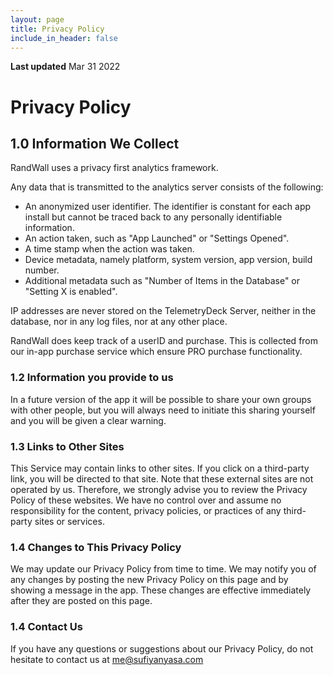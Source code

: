 ```yaml
---
layout: page
title: Privacy Policy
include_in_header: false
---
```


**Last updated**
Mar 31 2022

# Privacy Policy

## 1.0 Information We Collect

RandWall uses a privacy first analytics framework.

Any data that is transmitted to the analytics server consists of the following:

- An anonymized user identifier. The identifier is constant for each app install but cannot be traced back to any personally identifiable information.
- An action taken, such as "App Launched" or "Settings Opened".
- A time stamp when the action was taken.
- Device metadata, namely platform, system version, app version, build number.
- Additional metadata such as "Number of Items in the Database" or "Setting X is enabled".

IP addresses are never stored on the TelemetryDeck Server, neither in the database, nor in any log files, nor at any other place.

RandWall does keep track of a userID and purchase. This is collected from our in-app purchase service which ensure PRO purchase functionality.

### 1.2 Information you provide to us
In a future version of the app it will be possible to share your own groups with other people, but you will always need to initiate this sharing yourself and you will be given a clear warning.

### 1.3 Links to Other Sites
This Service may contain links to other sites. If you click on a third-party link, you will be directed to that site. Note that these external sites are not operated by us. Therefore, we strongly advise you to review the Privacy Policy of these websites. We have no control over and assume no responsibility for the content, privacy policies, or practices of any third-party sites or services.

### 1.4 Changes to This Privacy Policy
We may update our Privacy Policy from time to time. We may notify you of any changes by posting the new Privacy Policy on this page and by showing a message in the app. These changes are effective immediately after they are posted on this page.

### 1.4 Contact Us
If you have any questions or suggestions about our Privacy Policy, do not hesitate to contact us at me@sufiyanyasa.com


